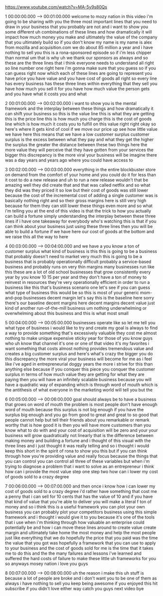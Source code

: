 https://www.youtube.com/watch?v=MA-5y9s80Qs

1 00:00:00.000 --\> 00:01:00.000 welcome to mozy nation in this video
i'm going to be sharing with you the three most important lines that you
need to draw in your business that you probably are not and i want to
show you some different uh combinations of these lines and how
dramatically it will impact how much money you make and ultimately the
value of the company that you ultimately build so if you don't know my
name is my name is alex from mozilla and acquisition.com we do about 85
million a year and i have nothing to sell you this is a rona-sponsored
episode so if i'm less chipper than normal um that is why uh we thank
our sponsors as always and so these are the three lines that i think
everyone needs to understand all right so line number one right here i'm
gonna make sure that you guess so if you can guess right now which each
of these lines are going to represent you have price you have value and
you have cost of goods all right so every line has every business has
these three lines within everything that they sell you have how much you
sell it for you have how much value the person gets and you have what it
costs you and what

2 00:01:00.000 --\> 00:02:00.000 i want to show you is the mental
framework and the interplay between these things and how dramatically it
can shift your business so this is the value line this is what they are
getting this is the price line this is how much you charge this is the
cost of goods line which is how much it costs you to fulfill on this
value right right okay so here's where it gets kind of cool if we move
our price up see how little value we have here this means that we have a
low customer surplus customer surplus is the excess between what they
pay and what they get the higher the surplus the greater the distance
between these two things here the more value they will perceive that
they have gotten from your services the bigger this discrepancy is the
more viral your business will be imagine there was a day years and years
ago where you could have access to

3 00:02:00.000 --\> 00:03:00.000 everything in the entire blockbuster
store on demand from the comfort of your home and you could do it for
less than it cost to do a new release and uh to run a new release
wouldn't that be amazing well they did create that and that was called
netflix and so what they did was they priced it so low but their cost of
goods was still lower because the cost of the incremental cost of adding
a single customer was is basically nothing right and so their gross
margins here is still very high because for them they can still lower
these things even more and so what i'm telling you at the end of this
video is that the trick to how you actually can build a fortune simply
understanding the interplay between these three lines if i have one
takeaway for everybody who's watching this is that if you can think
about your business just using these three lines then you will be able
to build a fortune if we have here our cost of goods at the bottom and
we raise this all the way to here

4 00:03:00.000 --\> 00:04:00.000 and we have a you know a ton of
customer surplus what kind of business is this this is going to be a
business that probably doesn't need to market very much this is going to
be a business that is probably operationally difficult probably a
service-based business and probably runs on very thin margins many
businesses run like this these are a lot of old school businesses that
grow consistently every year by you know 10 15 per year and they don't
have a ton of money to reinvest in resources they're very operationally
efficient in order to run a business like this that's business scenario
one let's see if you can guess what type of business this would be so
this is most of your generic mom-and-pop businesses decent margin let's
say this is the baseline here sorry there's our baseline decent margins
here decent margins decent value just kind of another run-of-the-mill
business um nothing underwhelming or overwhelming about this business
and this is what most small

5 00:04:00.000 --\> 00:05:00.000 businesses operate like so let me tell
you what type of business i would like to try and create my goal is
always to find a way to provide something that's excessively valuable
they cost me almost nothing to make unique expensive sticky year for
those of you know guys who uh know that channel it's one or one of that
video it's my favorites i want something that costs almost nothing
provides tremendous value and creates a big customer surplus and here's
what's crazy the bigger you do this discrepancy the more viral your
business will become for me as i feel like i've aged in entrepreneurial
doggy years the more i strive for this than anything else because if you
conquer this piece you conquer the customer surplus in terms of how much
value they are getting for what they are paying then you will have an
infinitely scalable business because you will have a quadratic way of
expanding which is through word of mouth which is the antithesis of what
everyone in the marketing world will tell you but the

6 00:05:00.000 --\> 00:06:00.000 goal should always be to have a
business that grows on word of mouth the problem is most people don't
have enough word of mouth because this surplus is not big enough if you
have the surplus big enough and you go from good to great and great to
so good that people cannot help but tell their friends about you
remarkable or remark worthy that is how good it is then you will have
more customers than you know what to do with and your cost of
acquisition will be zero and your your business will grow quadratically
not linearly that is the difference between making money and building a
fortune and i thought of this visual with the three lines and i just
thought it was really telling and so i thought i would keep this short
in the spirit of rona to show you this but if you can think through how
you're providing value and really focus because the things that you can
control you can control all three of these variables but when i'm trying
to diagnose a problem that i want to solve as an entrepreneur i think
how can i provide the most value step one step two how can i lower my
cost of goods sold to a crazy degree

7 00:06:00.000 --\> 00:07:00.000 and then once i know how i can lower my
cost of goods sold to a crazy degree i'd rather have something that cost
me a penny that i can sell for 10 cents that has the value of 10 and if
you have that kind of value that you're able to deliver you will make a
literal f ton of money and so i think this is a useful framework you can
plot your own business you can probably plot your competitors business
using this simple framework and i thought i would give it to you because
it's one of the tools that i use when i'm thinking through how valuable
an enterprise could potentially be and how i can move these lines around
to create value create margin and ultimately take home the most money
and help the most people just like everything that we do hopefully the
price that you paid was the time the value that you got was hopefully a
framework that you can use to apply to your business and the cost of
goods sold for me is the time that it takes me to do this and the the
many failures and lessons i've learned and suffered the hard costs of
failure to make these little uh frameworks for you so anyways mosey
nation i love you guys

8 00:07:00.000 --\> 00:08:00.000 uh the reason i make this uh stuff is
because a lot of people are broke and i don't want you to be one of them
as always i have nothing to sell you keep being awesome if you enjoyed
this hit subscribe if you didn't love either way catch you guys next
video bye
